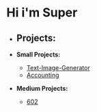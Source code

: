 <h1>Hi i'm Super</h1>

- <h2>Projects:</h2>
	
- <b>Small Projects:</b>

  - [Text-Image-Generator](https://github.com/Super1115/text-image-generator)
  - [ Accounting](https://github.com/Super1115/Accounting)
 
- <b>Medium Projects:</b>
	- [602](https://github.com/Super1115/602)

<!--
**Super1115/Super1115** is a ✨ _special_ ✨ repository because its `README.md` (this file) appears on your GitHub profile.

Here are some ideas to get you started:

- 🔭 I’m currently working on ...
- 🌱 I’m currently learning ...
- 👯 I’m looking to collaborate on ...
- 🤔 I’m looking for help with ...
- 💬 Ask me about ...
- 📫 How to reach me: ...
- 😄 Pronouns: ...
- ⚡ Fun fact: ...
-->
